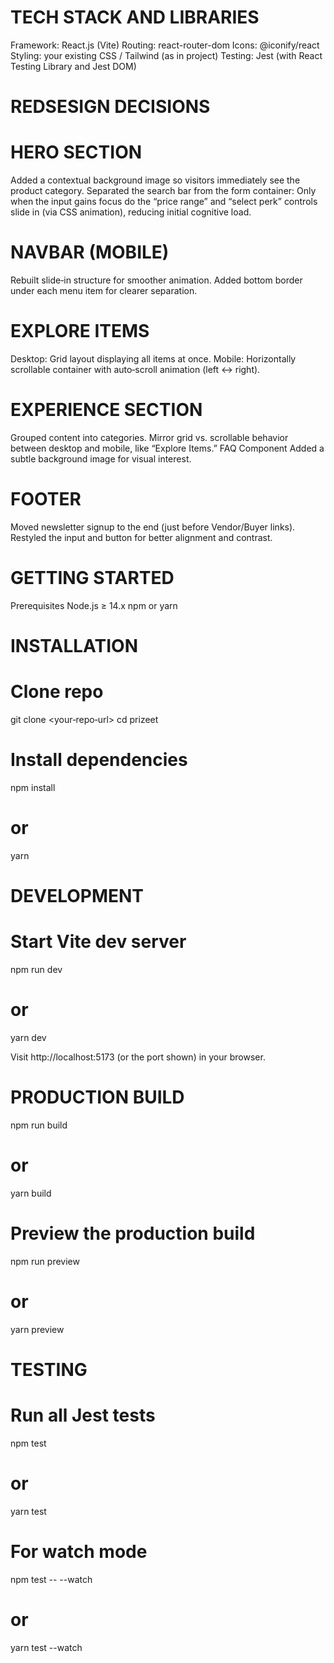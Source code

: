 # TECH STACK AND LIBRARIES
Framework: React.js (Vite)
Routing: react-router-dom
Icons: @iconify/react
Styling: your existing CSS / Tailwind (as in project)
Testing: Jest (with React Testing Library and Jest DOM)



# REDSESIGN DECISIONS #

# HERO SECTION #
Added a contextual background image so visitors immediately see the product category.
Separated the search bar from the form container:
Only when the input gains focus do the “price range” and “select perk” controls slide in (via CSS animation), reducing initial cognitive load.



# NAVBAR (MOBILE) #
Rebuilt slide‑in structure for smoother animation.
Added bottom border under each menu item for clearer separation.



# EXPLORE ITEMS #
Desktop: Grid layout displaying all items at once.
Mobile: Horizontally scrollable container with auto‑scroll animation (left ↔ right).



 
#  EXPERIENCE SECTION #
Grouped content into categories.
Mirror grid vs. scrollable behavior between desktop and mobile, like “Explore Items.”
FAQ Component
Added a subtle background image for visual interest.



# FOOTER #
Moved newsletter signup to the end (just before Vendor/Buyer links).
Restyled the input and button for better alignment and contrast.


# GETTING STARTED #
Prerequisites
Node.js ≥ 14.x
npm or yarn



#  INSTALLATION  #

# Clone repo
git clone <your‑repo‑url>
cd prizeet

# Install dependencies
npm install
# or
yarn

#  DEVELOPMENT  #
# Start Vite dev server
npm run dev
# or
yarn dev

Visit http://localhost:5173 (or the port shown) in your browser.


#  PRODUCTION BUILD #
npm run build
# or
yarn build

# Preview the production build
npm run preview
# or
yarn preview


 #  TESTING  #
# Run all Jest tests
npm test
# or
yarn test

# For watch mode
npm test -- --watch
# or
yarn test --watch

